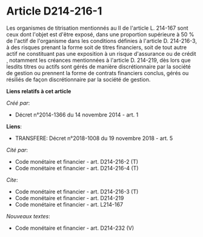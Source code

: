 # Article D214-216-1

Les organismes de titrisation mentionnés au II de l'article L. 214-167 sont ceux dont l'objet est d'être exposé, dans une
proportion supérieure à 50 % de l'actif de l'organisme dans les conditions définies à l'article D. 214-216-3, à des risques
prenant la forme soit de titres financiers, soit de tout autre actif ne constituant pas une exposition à un risque
d'assurance ou de crédit ¸ notamment les créances mentionnées à l'article D. 214-219, dès lors que lesdits titres ou actifs
sont gérés de manière discrétionnaire par la société de gestion ou prennent la forme de contrats financiers conclus, gérés ou
résiliés de façon discrétionnaire par la société de gestion.

**Liens relatifs à cet article**

_Créé par_:

  - Décret n°2014-1366 du 14 novembre 2014 - art. 1

**Liens**:

  - TRANSFERE: Décret n°2018-1008 du 19 novembre 2018 - art. 5

_Cité par_:

  - Code monétaire et financier - art. D214-216-2 (T)
  - Code monétaire et financier - art. D214-216-4 (T)

_Cite_:

  - Code monétaire et financier - art. D214-216-3 (T)
  - Code monétaire et financier - art. D214-219
  - Code monétaire et financier - art. L214-167

_Nouveaux textes_:

  - Code monétaire et financier - art. D214-232 (V)

